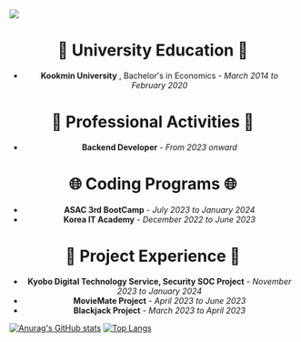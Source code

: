 <img src="https://capsule-render.vercel.app/api?type=waving&color=auto&height=200&section=header&text=Tasker%20Github&fontSize=40" />


<center>

# 🏫 **University Education** 🏫  
-  **Kookmin University** , Bachelor's in Economics - *March 2014 to February 2020*

# 🧩 **Professional Activities** 🧩  
- **Backend Developer** - *From 2023 onward*

# 🌐 **Coding Programs** 🌐  
- **ASAC 3rd BootCamp** - *July 2023 to January 2024*
- **Korea IT Academy** - *December 2022 to June 2023*

# 🚀 **Project Experience** 🚀  
- **Kyobo Digital Technology Service, Security SOC Project** - *November 2023 to January 2024*
- **MovieMate Project** - *April 2023 to June 2023*
- **Blackjack Project** - *March 2023 to April 2023*

</center>




[![Anurag's GitHub stats](https://github-readme-stats.vercel.app/api?username=TaskerJang&show_icons=true&theme=merko&rank_icon=github)](https://github.com/anuraghazra/github-readme-stats)
[![Top Langs](https://github-readme-stats.vercel.app/api/top-langs/?username=TaskerJang&layout=compact)](https://github.com/anuraghazra/github-readme-stats)
